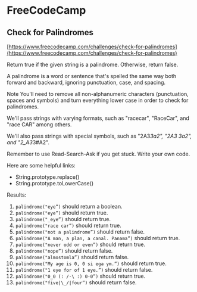 # FreeCodeCamp
## Check for Palindromes 

[https://www.freecodecamp.com/challenges/check-for-palindromes](https://www.freecodecamp.com/challenges/check-for-palindromes)

Return true if the given string is a palindrome. Otherwise, return false.

A palindrome is a word or sentence that's spelled the same way both forward and backward, ignoring punctuation, case, and spacing.

Note
You'll need to remove all non-alphanumeric characters (punctuation, spaces and symbols) and turn everything lower case in order to check for palindromes.

We'll pass strings with varying formats, such as "racecar", "RaceCar", and "race CAR" among others.

We'll also pass strings with special symbols, such as "2A3*3a2", "2A3 3a2", and "2_A3*3#A2".

Remember to use Read-Search-Ask if you get stuck. Write your own code.

Here are some helpful links:

* String.prototype.replace()
* String.prototype.toLowerCase()

Results:
1. `palindrome("eye”)` should return a boolean.
2. `palindrome("eye”)` should return true.
3. `palindrome("_eye”)` should return true.
4. `palindrome("race car”)` should return true.
5. `palindrome("not a palindrome”)` should return false.
6. `palindrome("A man, a plan, a canal. Panama”)` should return true.
7. `palindrome("never odd or even”)` should return true.
8. `palindrome("nope”)` should return false.
9. `palindrome("almostomla”)` should return false.
10. `palindrome("My age is 0, 0 si ega ym.”)` should return true.
11. `palindrome("1 eye for of 1 eye.”)` should return false.
12. `palindrome("0_0 (: /-\ :) 0-0”)` should return true.
13. `palindrome("five|\_/|four”)` should return false.